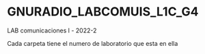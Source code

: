 # GNURADIO_LABCOMUIS_L1C_G4
LAB comunicaciones l - 2022-2

Cada carpeta tiene el numero de laboratorio que esta en ella
